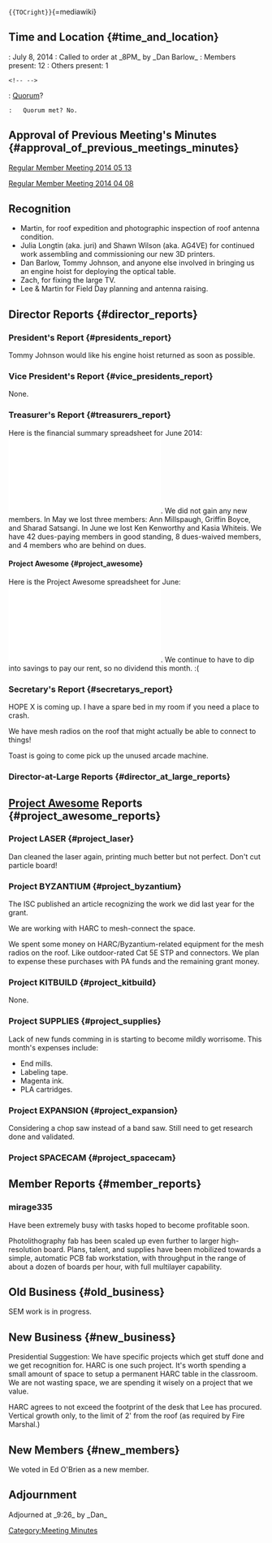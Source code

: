 `{{TOCright}}`{=mediawiki}

## Time and Location {#time_and_location}

:   July 8, 2014
:   Called to order at \_8PM\_ by \_Dan Barlow\_
:   Members present: 12
:   Others present: 1

```{=html}
<!-- -->
```

:   [Quorum](Quorum)?

    :   Quorum met? No.

## Approval of Previous Meeting's Minutes {#approval_of_previous_meetings_minutes}

[Regular Member Meeting 2014 05
13](Regular_Member_Meeting_2014_05_13)

[Regular Member Meeting 2014 04
08](Regular_Member_Meeting_2014_04_08)

## Recognition

-   Martin, for roof expedition and photographic inspection of roof
    antenna condition.
-   Julia Longtin (aka. juri) and Shawn Wilson (aka. AG4VE) for
    continued work assembling and commissioning our new 3D printers.
-   Dan Barlow, Tommy Johnson, and anyone else involved in bringing us
    an engine hoist for deploying the optical table.
-   Zach, for fixing the large TV.
-   Lee & Martin for Field Day planning and antenna raising.

## Director Reports {#director_reports}

### President's Report {#presidents_report}

Tommy Johnson would like his engine hoist returned as soon as possible.

### Vice President's Report {#vice_presidents_report}

None.

### Treasurer's Report {#treasurers_report}

Here is the financial summary spreadsheet for June 2014:
![](HacDC_Financials_2014_06.pdf "HacDC_Financials_2014_06.pdf"). We did
not gain any new members. In May we lost three members: Ann Millspaugh,
Griffin Boyce, and Sharad Satsangi. In June we lost Ken Kenworthy and
Kasia Whiteis. We have 42 dues-paying members in good standing, 8
dues-waived members, and 4 members who are behind on dues.

#### Project Awesome {#project_awesome}

Here is the Project Awesome spreadsheet for June:
![](HacDC_PA_Projects-2014_06.pdf "HacDC_PA_Projects-2014_06.pdf"). We
continue to have to dip into savings to pay our rent, so no dividend
this month. :(

### Secretary's Report {#secretarys_report}

HOPE X is coming up. I have a spare bed in my room if you need a place
to crash.

We have mesh radios on the roof that might actually be able to connect
to things!

Toast is going to come pick up the unused arcade machine.

### Director-at-Large Reports {#director_at_large_reports}

## [Project Awesome](:Category:Project_Awesome) Reports {#project_awesome_reports}

### Project LASER {#project_laser}

Dan cleaned the laser again, printing much better but not perfect. Don't
cut particle board!

### Project BYZANTIUM {#project_byzantium}

The ISC published an article recognizing the work we did last year for
the grant.

We are working with HARC to mesh-connect the space.

We spent some money on HARC/Byzantium-related equipment for the mesh
radios on the roof. Like outdoor-rated Cat 5E STP and connectors. We
plan to expense these purchases with PA funds and the remaining grant
money.

### Project KITBUILD {#project_kitbuild}

None.

### Project SUPPLIES {#project_supplies}

Lack of new funds comming in is starting to become mildly worrisome.
This month's expenses include:

-   End mills.
-   Labeling tape.
-   Magenta ink.
-   PLA cartridges.

### Project EXPANSION {#project_expansion}

Considering a chop saw instead of a band saw. Still need to get research
done and validated.

### Project SPACECAM {#project_spacecam}

## Member Reports {#member_reports}

### mirage335

Have been extremely busy with tasks hoped to become profitable soon.

Photolithography fab has been scaled up even further to larger
high-resolution board. Plans, talent, and supplies have been mobilized
towards a simple, automatic PCB fab workstation, with throughput in the
range of about a dozen of boards per hour, with full multilayer
capability.

## Old Business {#old_business}

SEM work is in progress.

## New Business {#new_business}

Presidential Suggestion: We have specific projects which get stuff done
and we get recognition for. HARC is one such project. It's worth
spending a small amount of space to setup a permanent HARC table in the
classroom. We are not wasting space, we are spending it wisely on a
project that we value.

HARC agrees to not exceed the footprint of the desk that Lee has
procured. Vertical growth only, to the limit of 2' from the roof (as
required by Fire Marshal.)

## New Members {#new_members}

We voted in Ed O'Brien as a new member.

## Adjournment

Adjourned at \_9:26\_ by \_Dan\_

[Category:Meeting Minutes](Category:Meeting_Minutes)
